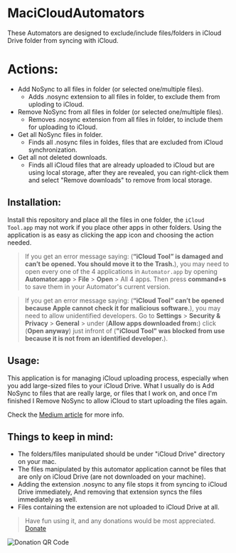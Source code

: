 # MaciCloudAutomators
These Automators are designed to exclude/include files/folders in iCloud Drive folder from syncing with iCloud.

# Actions:
* Add NoSync to all files in folder (or selected one/multiple files).
    - Adds .nosync extension to all files in folder, to exclude them from uploding to iCloud.
* Remove NoSync from all files in folder (or selected one/multiple files).
    - Removes .nosync extension from all files in folder, to include them for uploading to iCloud.
* Get all NoSync files in folder.
    - Finds all .nosync files in foldes, files that are excluded from iCloud synchronization.
* Get all not deleted downloads.
    - Finds all iCloud files that are already uploaded to iCloud but are using local storage, after they are revealed, you can right-click them and select "Remove downloads" to remove from local storage.
    
## Installation:
Install this repository and place all the files in one folder, the `iCloud Tool.app` may not work if you place other apps in other folders.
Using the application is as easy as clicking the app icon and choosing the action needed.

> If you get an error message saying: (**“iCloud Tool” is damaged and can’t be opened. You should move it to the Trash.**), you may need to open every one of the 4 applications in `Automator.app` by opening **Automator.app** > **File** > **Open** > All 4 apps. Then press **command+s** to save them in your Automator's current version.

> If you get an error message saying: (**“iCloud Tool” can’t be opened because Apple cannot check it for malicious software.**), you may need to allow unidentified developers. Go to **Settings** > **Security & Privacy** > **General** > under (**Allow apps downloaded from:**) click (**Open anyway**) just infront of (**"iCloud Tool" was blocked from use because it is not from an identified developer.**).

## Usage:
This application is for managing iCloud uploading process, especially when you add large-sized files to your iCloud Drive.
What I usually do is Add NoSync to files that are really large, or files that I work on, and once I'm finished I Remove NoSync to allow iCloud to start uploading the files again.

Check the [Medium article](https://medium.com/programming-with-pierre/pause-stop-icloud-drive-from-syncing-4df73d402735) for more info.

## Things to keep in mind:
* The folders/files manipulated should be under "iCloud Drive" directory on your mac.
* The files manipulated by this automator application cannot be files that are only on iCloud Drive (are not downloaded on your machine).
* Adding the extension .nosync to any file stops it from syncing to iCloud Drive immediately, And removing that extension syncs the files immediately as well.
* Files containing the extension are not uploaded to iCloud Drive at all.


> Have fun using it, and any donations would be most appreciated. [Donate](https://www.paypal.com/donate?hosted_button_id=DVVUAG77AKXYA)

![Donation QR Code](http://pierrejanineh.com/img/paypal_donation.png)

